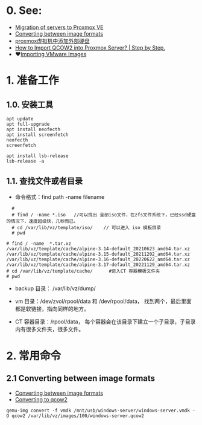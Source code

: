 # 0. See:
- [Migration of servers to Proxmox VE](https://pve.proxmox.com/wiki/Migration_of_servers_to_Proxmox_VE)
- [Converting between image formats](https://docs.openstack.org/image-guide/convert-images.html)
- [proxmox虚拟机中添加外部硬盘 ](https://www.cnblogs.com/weihua2020/p/13717318.html)
- [How to Import QCOW2 into Proxmox Server? | Step by Step.](https://getlabsdone.com/how-to-import-qcow2-into-proxmox-server-step-by-step/)
- ❤️[Importing VMware Images](https://zachgrace.com/cheat_sheets/proxmox/)

# 1. 准备工作
## 1.0. 安装工具
```
apt update
apt full-upgrade
apt install neofecth
apt install screenfetch
neofecth
screenfetch
```

```
apt install lsb-release
lsb-release -a

```

## 1.1. 查找文件或者目录
- 命令格式：find path -name filename
```
  # 
  # find / -name *.iso   //可以找出 全部iso文件，在zfs文件系统下，已经ssd硬盘的情况下，速度超级快，几秒而已。
  # cd /var/lib/vz/template/iso/    // 可以进入 iso 模板目录
  # pwd 
```

```
# find / -name  *.tar.xz
/var/lib/vz/template/cache/alpine-3.14-default_20210623_amd64.tar.xz
/var/lib/vz/template/cache/alpine-3.15-default_20211202_amd64.tar.xz
/var/lib/vz/template/cache/alpine-3.16-default_20220622_amd64.tar.xz
/var/lib/vz/template/cache/alpine-3.17-default_20221129_amd64.tar.xz
# cd /var/lib/vz/template/cache/      #进入CT 容器模板文件夹
# pwd
```
- backup 目录： /var/lib/vz/dump/
- vm 目录：/dev/zvol/rpool/data 和 /dev/rpool/data， 找到两个，最后里面都是软链接，指向同样的地方。

- CT 容器目录：/rpool/data， 每个容器会在该目录下建立一个子目录，子目录内有很多文件夹，很多文件。

# 2. 常用命令
## 2.1 Converting between image formats
- [Converting between image formats](https://docs.openstack.org/image-guide/convert-images.html)
- [Converting to qcow2](https://pve.proxmox.com/wiki/Migration_of_servers_to_Proxmox_VE)

``` 
qemu-img convert -f vmdk /mnt/usb/windows-server/windows-server.vmdk -O qcow2 /var/lib/vz/images/100/windows-server.qcow2
```


